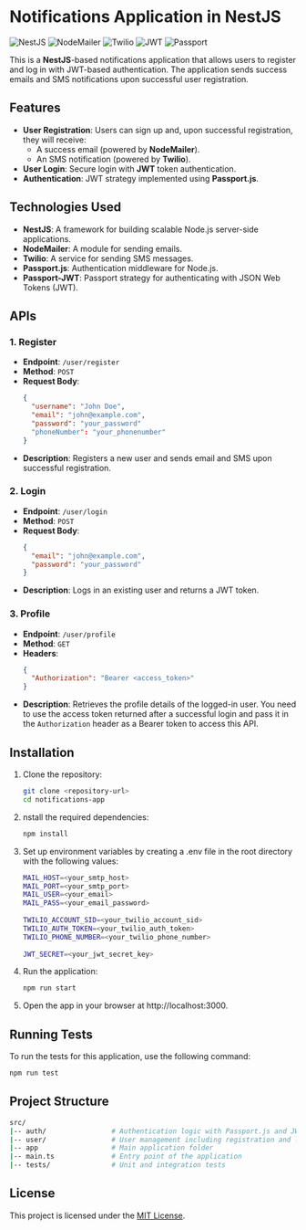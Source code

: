 # Notifications Application in NestJS
 
![NestJS](https://img.shields.io/badge/NestJS-7E22CE?style=for-the-badge&logo=nestjs&logoColor=white)
![NodeMailer](https://img.shields.io/badge/NodeMailer-green?style=for-the-badge)
![Twilio](https://img.shields.io/badge/Twilio-FF0000?style=for-the-badge&logo=twilio&logoColor=white)
![JWT](https://img.shields.io/badge/JWT-black?style=for-the-badge&logo=JSON%20web%20tokens)
![Passport](https://img.shields.io/badge/Passport.js-34E27A?style=for-the-badge)
 
This is a **NestJS**-based notifications application that allows users to register and log in with JWT-based authentication. The application sends success emails and SMS notifications upon successful user registration.
 
## Features
 
- **User Registration**: Users can sign up and, upon successful registration, they will receive:
  - A success email (powered by **NodeMailer**).
  - An SMS notification (powered by **Twilio**).
- **User Login**: Secure login with **JWT** token authentication.
- **Authentication**: JWT strategy implemented using **Passport.js**.
 
## Technologies Used
- **NestJS**: A framework for building scalable Node.js server-side applications.
- **NodeMailer**: A module for sending emails.
- **Twilio**: A service for sending SMS messages.
- **Passport.js**: Authentication middleware for Node.js.
- **Passport-JWT**: Passport strategy for authenticating with JSON Web Tokens (JWT).
 
## APIs
 
### 1. **Register**
   - **Endpoint**: `/user/register`
   - **Method**: `POST`
   - **Request Body**: 
     ```json
     {
       "username": "John Doe",
       "email": "john@example.com",
       "password": "your_password"
       "phoneNumber": "your_phonenumber"
     }
     ```
   - **Description**: Registers a new user and sends email and SMS upon successful registration.
 
### 2. **Login**
   - **Endpoint**: `/user/login`
   - **Method**: `POST`
   - **Request Body**: 
     ```json
     {
       "email": "john@example.com",
       "password": "your_password"
     }
     ```
   - **Description**: Logs in an existing user and returns a JWT token.
 
### 3. **Profile**
   - **Endpoint**: `/user/profile`
   - **Method**: `GET`
   - **Headers**: 
     ```json
     {
       "Authorization": "Bearer <access_token>"
     }
     ```
   - **Description**: Retrieves the profile details of the logged-in user. You need to use the access token returned after a successful login and pass it in the `Authorization` header as a Bearer token to access this API.
 
## Installation
 
1. Clone the repository:
   ```bash
   git clone <repository-url>
   cd notifications-app
2. nstall the required dependencies:
   ```bash
   npm install
3. Set up environment variables by creating a .env file in the root directory with the following values:
   ```bash
   MAIL_HOST=<your_smtp_host>
   MAIL_PORT=<your_smtp_port>
   MAIL_USER=<your_email>
   MAIL_PASS=<your_email_password>
 
   TWILIO_ACCOUNT_SID=<your_twilio_account_sid>
   TWILIO_AUTH_TOKEN=<your_twilio_auth_token>
   TWILIO_PHONE_NUMBER=<your_twilio_phone_number>
 
   JWT_SECRET=<your_jwt_secret_key>
4. Run the application:
   ```bash
   npm run start
5. Open the app in your browser at http://localhost:3000.
 
## Running Tests
 
To run the tests for this application, use the following command:
 
```bash
npm run test
```
 
## Project Structure
 
```bash
src/
|-- auth/                # Authentication logic with Passport.js and JWT
|-- user/                # User management including registration and login
|-- app                  # Main application folder
|-- main.ts              # Entry point of the application
|-- tests/               # Unit and integration tests
```
 
## License
 
This project is licensed under the [MIT License](https://opensource.org/licenses/MIT).